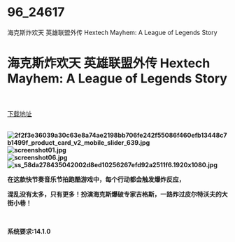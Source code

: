 # 96_24617
海克斯炸欢天 英雄联盟外传 Hextech Mayhem: A League of Legends Story
# 海克斯炸欢天 英雄联盟外传 Hextech Mayhem: A League of Legends Story
 <br/></br>
[下载地址](https://www.switch520.cc/article/24617 "下载地址")
<br/></br>

<p><strong><img title="2f2f3e36039a30c63e8a74ae2198bb706fe242f55086f460efb13448c7b1499f_product_card_v2_mobile_slider_639.jpg" src="https://www.switch520.cc/muke_img/2021_11_17_c4656d00e823b.jpg" alt="2f2f3e36039a30c63e8a74ae2198bb706fe242f55086f460efb13448c7b1499f_product_card_v2_mobile_slider_639.jpg"></strong><br>
<strong><img title="screenshot01.jpg" src="https://www.switch520.cc/muke_img/2021_11_17_a7a0524f1f597.jpg" alt="screenshot01.jpg"></strong><br>
<strong><img title="screenshot06.jpg" src="https://www.switch520.cc/muke_img/2021_11_17_da132e119e772.jpg" alt="screenshot06.jpg"></strong><br>
<strong><img title="ss_58da278435042002d8ed10256267efd92a2511f6.1920x1080.jpg" src="https://www.switch520.cc/muke_img/2021_11_17_0378b36a89207.jpg" alt="ss_58da278435042002d8ed10256267efd92a2511f6.1920x1080.jpg">&nbsp;</strong></p>
<p><strong>在这款快节奏音乐节拍跑酷游戏中，每个行动都会触发爆炸反应，</strong></p>
<p><strong>混乱没有太多，只有更多！扮演海克斯爆破专家吉格斯，一路炸过皮尔特沃夫的大街小巷！</strong></p>
<p>&nbsp;</p>
<p><strong>系统要求:14.1.0</strong></p>



